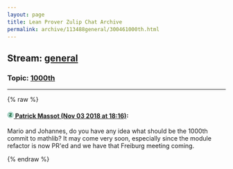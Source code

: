 ```yaml
---
layout: page
title: Lean Prover Zulip Chat Archive 
permalink: archive/113488general/300461000th.html
---
```


## Stream: [general](index.html)
### Topic: [1000th](300461000th.html)

---


{% raw %}
#### [![Click to go to Zulip](../../assets/img/zulip2.png) Patrick Massot (Nov 03 2018 at 18:16)](https://leanprover.zulipchat.com/#narrow/stream/113488-general/topic/1000th/near/137121167):
Mario and Johannes, do you have any idea what should be the 1000th commit to mathlib? It may come very soon, especially since the module refactor is now PR'ed and we have that Freiburg meeting coming.


{% endraw %}
